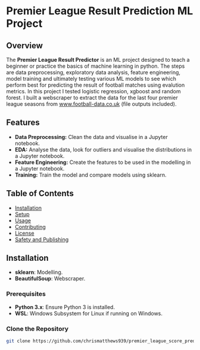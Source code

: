 # Premier League Result Prediction ML Project

## Overview

The **Premier League Result Predictor** is an ML project designed to teach a beginner or practice the basics of machine learning in python. The steps are data preprocessing, exploratory data analysis, feature engineering, model training and ultimately testing various ML models to see which perform best for predicting the result of football matches using evalution metrics. In this project I tested logistic regression, xgboost and random forest. I built a webscraper to extract the data for the last four premier league seasons from www.football-data.co.uk (file outputs included).

## Features

- **Data Preprocessing:** Clean the data and visualise in a Jupyter notebook.
- **EDA:** Analyse the data, look for outliers and visualise the distributions in a Jupyter notebook.
- **Feature Engineering:** Create the features to be used in the modelling in a Jupyter notebook.
- **Training:** Train the model and compare models using sklearn.

## Table of Contents

- [Installation](#installation)
- [Setup](#setup)
- [Usage](#usage)
- [Contributing](#contributing)
- [License](#license)
- [Safety and Publishing](#safety-and-publishing)

## Installation
- **sklearn**: Modelling.
- **BeautifulSoup**: Webscraper.

### Prerequisites

- **Python 3.x**: Ensure Python 3 is installed.
- **WSL**: Windows Subsystem for Linux if running on Windows.

### Clone the Repository

```bash
git clone https://github.com/chrismatthews939/premier_league_score_prediction.git
